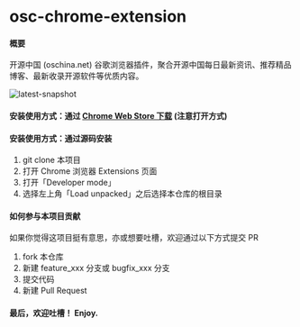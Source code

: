 # osc-chrome-extension

#### 概要
开源中国 (oschina.net) 谷歌浏览器插件，聚合开源中国每日最新资讯、推荐精品博客、最新收录开源软件等优质内容。

![latest-snapshot](snapshots/snapshot_v1.3.png)

#### 安装使用方式：通过 [Chrome Web Store 下载](https://chrome.google.com/webstore/detail/%E5%BC%80%E6%BA%90%E4%B8%AD%E5%9B%BD/ppagmdehdibgipjkjbijngfphoboggdf) (注意打开方式)

#### 安装使用方式：通过源码安装
1. git clone 本项目
2. 打开 Chrome 浏览器 Extensions 页面
3. 打开「Developer mode」
4. 选择左上角「Load unpacked」之后选择本仓库的根目录

#### 如何参与本项目贡献
如果你觉得这项目挺有意思，亦或想要吐槽，欢迎通过以下方式提交 PR

1.  fork 本仓库
2.  新建 feature_xxx 分支或 bugfix_xxx 分支
3.  提交代码
4.  新建 Pull Request

#### 最后，欢迎吐槽！ Enjoy. 
